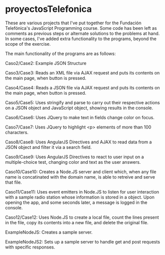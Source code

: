 # proyectosTelefonica

These are various projects that I've put together for the Fundación Telefónica's JavaScript Programming course. Some code has been left as comments as previous steps or alternate solutions to the problems at hand. In some cases, I've added extra functionality to the programs, beyond the scope of the exercise. 

The main functionality of the programs are as follows:

Caso2/Case2: Example JSON Structure

Caso3/Case3: Reads an XML file via AJAX request and puts its contents on the main page, when button is pressed.

Caso4/Case4: Reads a JSON file via AJAX request and puts its contents on the main page, when button is pressed.
  
Caso5/Case5: Uses stringify and parse to carry out their respective actions on a JSON object and JavaScript object, showing results in the console.
  
Caso6/Case6: Uses JQuery to make text in fields change color on focus.
  
Caso7/Case7: Uses JQuery to highlight \<p> elements of more than 100 characters.
  
Caso8/Case8: Uses AngularJS Directives and AJAX to read data from a JSON object and filter it via a search field.
  
Caso9/Case9: Uses AngularJS Directives to react to user input on a multiple-choice test, changing color and text as the user answers.
  
Caso10/Case10: Creates a Node.JS server and client which, when any file name is concatinated with the domain name, is able to retreive and serve that file. 
  
Caso11/Case11: Uses event emitters in Node.JS to listen for user interaction with a sample radio station whose information is stored in a object. Upon opening the app, and some seconds later, a message is logged in the console.
  
Caso12/Case12: Uses Node.JS to create a local file, count the lines present in the file, copy its contents into a new file, and delete the original file. 

ExampleNodeJS: Creates a sample server.

ExampleNodeJS2: Sets up a sample server to handle get and post requests with specific responses.